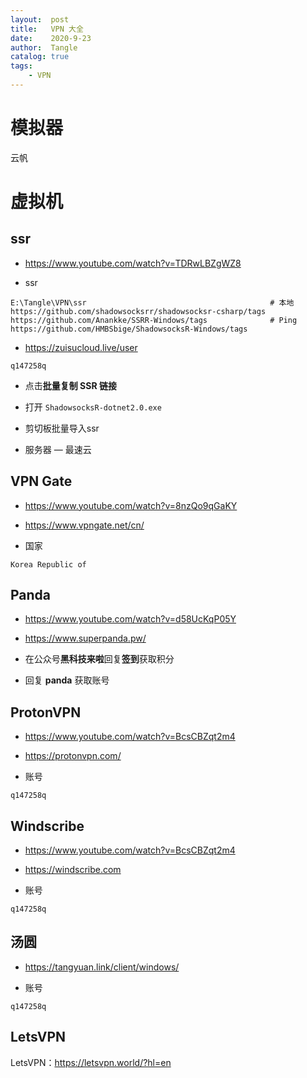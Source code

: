 ```yaml
---
layout:  post
title:   VPN 大全
date:    2020-9-23
author:  Tangle
catalog: true
tags:
    - VPN
---
```


# 模拟器

云帆

# 虚拟机

## ssr

- <https://www.youtube.com/watch?v=TDRwLBZgWZ8>

- ssr

```
E:\Tangle\VPN\ssr                                         # 本地
https://github.com/shadowsocksrr/shadowsocksr-csharp/tags
https://github.com/Anankke/SSRR-Windows/tags              # Ping
https://github.com/HMBSbige/ShadowsocksR-Windows/tags
```

- <https://zuisucloud.live/user>

```
q147258q
```

- 点击**批量复制 SSR 链接**

- 打开 `ShadowsocksR-dotnet2.0.exe`

- 剪切板批量导入ssr

- 服务器 — 最速云

## VPN Gate

- <https://www.youtube.com/watch?v=8nzQo9qGaKY>

- <https://www.vpngate.net/cn/>

- 国家

```
Korea Republic of
```
    
## Panda

- <https://www.youtube.com/watch?v=d58UcKqP05Y>

- <https://www.superpanda.pw/>

- 在公众号**黑科技来啦**回复**签到**获取积分

- 回复 **panda** 获取账号

## ProtonVPN

- <https://www.youtube.com/watch?v=BcsCBZqt2m4>

- <https://protonvpn.com/>

- 账号

```
q147258q
```
    
## Windscribe

- <https://www.youtube.com/watch?v=BcsCBZqt2m4>

- <https://windscribe.com>

- 账号

```
q147258q
```

## 汤圆

- <https://tangyuan.link/client/windows/>

- 账号

```
q147258q
```

## LetsVPN

LetsVPN：<https://letsvpn.world/?hl=en>
